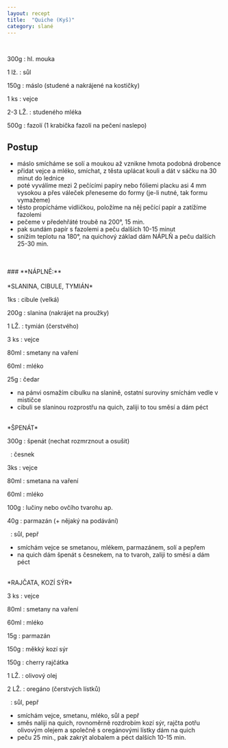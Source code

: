 ```yaml
---
layout: recept
title:  "Quiche (Kyš)"
category: slané
---
```


<br>

<div class="ingredience" markdown="1">
 
300g
: hl. mouka

1 lž.
: sůl

150g
: máslo (studené a nakrájené na kostičky)

1 ks
: vejce

2-3 LŽ.
: studeného mléka

500g
: fazolí (1 krabička fazolí na pečení naslepo)

</div>

## Postup

<div class="postup" markdown="1">

- máslo smícháme se solí a moukou až vznikne hmota podobná drobence
- přidat vejce a mléko, smíchat, z těsta uplácat kouli a dát v sáčku na 30 minut do lednice
- poté vyválíme mezi 2 pečícími papíry nebo fóliemi placku asi 4 mm vysokou a přes váleček přeneseme do formy (je-li nutné, tak formu vymažeme)
- těsto propícháme vidličkou, položíme na něj pečící papír a zatížíme fazolemi
- pečeme v předehřáté troubě na 200°, 15 min.
- pak sundám papír s fazolemi a peču dalších 10-15 minut
- snížím teplotu na 180°, na quichový základ dám NÁPLŇ a peču dalších 25-30 min.
 
</div>

<div class="ingredience" markdown="1">

<br>
<br>
### **NÁPLNĚ:**<br><br>
*SLANINA, CIBULE, TYMIÁN*

1ks
: cibule (velká)

200g
: slanina (nakrájet na proužky)

1 LŽ.
: tymián (čerstvého)

3 ks
: vejce

80ml
: smetany na vaření

60ml
: mléko

25g
: čedar

</div>

<div class="postup" markdown="1">

- na pánvi osmažím cibulku na slanině, ostatní suroviny smíchám vedle v mističce
- cibuli se slaninou rozprostřu na quich, zaliji to tou směsí a dám péct

</div>

<div class="ingredience" markdown="1">

<br>
*ŠPENÁT*

300g
: špenát (nechat rozmrznout a osušit)

&nbsp;
: česnek

3ks
: vejce

80ml
: smetana na vaření

60ml
: mléko

100g
: lučiny nebo ovčího tvarohu ap.

40g
: parmazán (+ nějaký na podávání)

&nbsp;
: sůl, pepř

</div>

<div class="postup" markdown="1">

- smíchám vejce se smetanou, mlékem, parmazánem, solí a pepřem
- na quich dám špenát s česnekem, na to tvaroh, zaliji to směsí a dám péct

</div>

<div class="ingredience" markdown="1">

<br>
*RAJČATA, KOZÍ SÝR*

3 ks
: vejce

80ml
: smetany na vaření

60ml
: mléko

15g
: parmazán

150g
: měkký kozí sýr

150g
: cherry rajčátka

1 LŽ.
: olivový olej

2 LŽ.
: oregáno (čerstvých lístků)

&nbsp;
: sůl, pepř

</div>

<div class="postup" markdown="1">

- smíchám vejce, smetanu, mléko, sůl a pepř
- směs naliji na quich, rovnoměrně rozdrobím kozí sýr, rajčta potřu olivovým olejem a společně s oregánovými lístky dám na quich
- peču 25 min., pak zakrýt alobalem a péct dalších 10-15 min.

</div>
